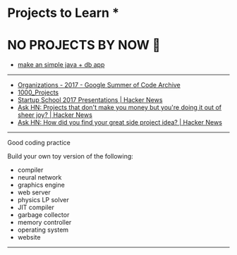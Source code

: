 # Projects to Learn *

# NO PROJECTS BY NOW 🙁


- [make an simple java + db app](java-db.md)

---

- [Organizations - 2017 - Google Summer of Code Archive](https://summerofcode.withgoogle.com/archive/2017/organizations/)
- [1000_Projects](https://github.com/vicky002/1000_Projects)
- [Startup School 2017 Presentations | Hacker News](https://news.ycombinator.com/item?id=14570002)
- [Ask HN: Projects that don't make you money but you're doing it out of sheer joy? | Hacker News](https://news.ycombinator.com/item?id=14978631)
- [Ask HN: How did you find your great side project idea? | Hacker News](https://news.ycombinator.com/item?id=14960881)

---

Good coding practice

Build your own toy version of the following:
- compiler
- neural network
- graphics engine
- web server
- physics LP solver
- JIT compiler
- garbage collector
- memory controller
- operating system
- website

---
